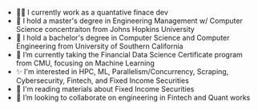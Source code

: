 - 🙋‍♂️ I currently work as a quantative finace dev
- 🙋 I hold a master's degree in Engineering Management w/ Computer Science concentraiton from Johns Hopkins University
- 🙋‍ I hold a bachelor's degree in Computer Science and Computer Engineering from University of Southern California
- 🌱 I’m currently taking the Financial Data Science Certificate program from CMU, focusing on Machine Learning
- ✨ I'm interested in HPC, ML, Parallelism/Concurrency, Scraping, Cybersecurity, Fintech, and Fixed Income Securities
- 🔰 I'm reading materials about Fixed Income Securities
- 👯 I’m looking to collaborate on engineering in Fintech and Quant works
</br>
